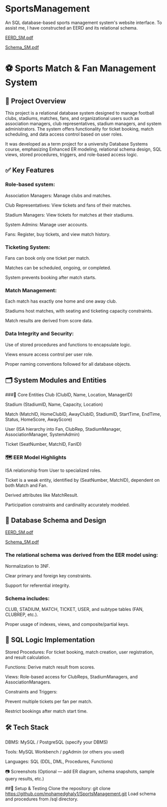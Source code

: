 # SportsManagement

An SQL database-based sports management system's website interface.
To assist me, I have constructed an EERD and its relational schema.

[EERD_SM.pdf](https://github.com/mohamedghaly1/SportsManagement/files/11394213/EERD_SM.pdf)

[Schema_SM.pdf](https://github.com/mohamedghaly1/SportsManagement/files/11394214/Schema_SM.pdf)


# ⚽ Sports Match & Fan Management System
## 📌 Project Overview
This project is a relational database system designed to manage football clubs, stadiums, matches, fans, and organizational users such as association managers, club representatives, stadium managers, and system administrators. The system offers functionality for ticket booking, match scheduling, and data access control based on user roles.

It was developed as a term project for a university Database Systems course, emphasizing Enhanced ER modeling, relational schema design, SQL views, stored procedures, triggers, and role-based access logic.

## ✅ Key Features
### Role-based system:

Association Managers: Manage clubs and matches.

Club Representatives: View tickets and fans of their matches.

Stadium Managers: View tickets for matches at their stadiums.

System Admins: Manage user accounts.

Fans: Register, buy tickets, and view match history.

### Ticketing System:

Fans can book only one ticket per match.

Matches can be scheduled, ongoing, or completed.

System prevents booking after match starts.

### Match Management:

Each match has exactly one home and one away club.

Stadiums host matches, with seating and ticketing capacity constraints.

Match results are derived from score data.

### Data Integrity and Security:

Use of stored procedures and functions to encapsulate logic.

Views ensure access control per user role.

Proper naming conventions followed for all database objects.

## 🗂️ System Modules and Entities
###🧩 Core Entities
Club (ClubID, Name, Location, ManagerID)

Stadium (StadiumID, Name, Capacity, Location)

Match (MatchID, HomeClubID, AwayClubID, StadiumID, StartTime, EndTime, Status, HomeScore, AwayScore)

User (ISA hierarchy into Fan, ClubRep, StadiumManager, AssociationManager, SystemAdmin)

Ticket (SeatNumber, MatchID, FanID)

### 🗺️ EER Model Highlights
ISA relationship from User to specialized roles.

Ticket is a weak entity, identified by (SeatNumber, MatchID), dependent on both Match and Fan.

Derived attributes like MatchResult.

Participation constraints and cardinality accurately modeled.

## 🧮 Database Schema and Design
[EERD_SM.pdf](https://github.com/mohamedghaly1/SportsManagement/files/11394213/EERD_SM.pdf)

[Schema_SM.pdf](https://github.com/mohamedghaly1/SportsManagement/files/11394214/Schema_SM.pdf)

### The relational schema was derived from the EER model using:

Normalization to 3NF.

Clear primary and foreign key constraints.

Support for referential integrity.

### Schema includes:

CLUB, STADIUM, MATCH, TICKET, USER, and subtype tables (FAN, CLUBREP, etc.).

Proper usage of indexes, views, and composite/partial keys.

## 🧠 SQL Logic Implementation
Stored Procedures: For ticket booking, match creation, user registration, and result calculation.

Functions: Derive match result from scores.

Views: Role-based access for ClubReps, StadiumManagers, and AssociationManagers.

Constraints and Triggers:

Prevent multiple tickets per fan per match.

Restrict bookings after match start time.

## 🛠️ Tech Stack
DBMS: MySQL / PostgreSQL (specify your DBMS)

Tools: MySQL Workbench / pgAdmin (or others you used)

Languages: SQL (DDL, DML, Procedures, Functions)

📷 Screenshots
(Optional — add ER diagram, schema snapshots, sample query results, etc.)

##🚀 Setup & Testing
Clone the repository:
git clone https://github.com/mohamedghaly1/SportsManagement.git
Load schema and procedures from /sql directory.
